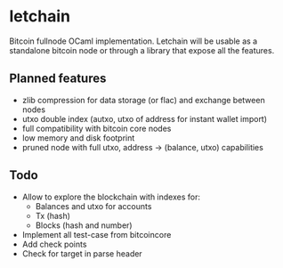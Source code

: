 # letchain

Bitcoin fullnode OCaml implementation. 
Letchain will be usable as a standalone bitcoin node or through a library that expose all the features.


## Planned features

- zlib compression for data storage (or flac) and exchange between nodes
- utxo double index (autxo, utxo of address for instant wallet import)
- full compatibility with bitcoin core nodes
- low memory and disk footprint
- pruned node with full utxo, address -> (balance, utxo) capabilities


## Todo

- Allow to explore the blockchain with indexes for:
    - Balances and utxo for accounts
    - Tx (hash)
    - Blocks (hash and number)
- Implement all test-case from bitcoincore
- Add check points
- Check for target in parse header
